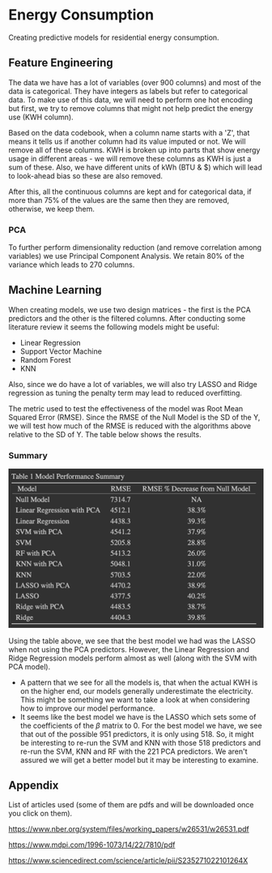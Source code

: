# Energy Consumption
Creating predictive models for residential energy consumption.  

## Feature Engineering  

The data we have has a lot of variables (over 900 columns) and most of the data is categorical. They have integers as labels but refer to categorical data. To make use of this data, we will need to perform one hot encoding but first, we try to remove columns that might not help predict the energy use (KWH column).  

Based on the data codebook, when a column name starts with a 'Z', that means it tells us if another column had its value imputed or not. We will remove all of these columns. KWH is broken up into parts that show energy usage in different areas - we will remove these columns as KWH is just a sum of these. Also, we have different units of kWh (BTU & $) which will lead to look-ahead bias so these are also removed.  

After this, all the continuous columns are kept and for categorical data, if more than 75% of the values are the same then they are removed, otherwise, we keep them.  

### PCA  

To further perform dimensionality reduction (and remove correlation among variables) we use Principal Component Analysis. We retain 80% of the variance which leads to 270 columns.


## Machine Learning  

When creating models, we use two design matrices - the first is the PCA predictors and the other is the filtered columns. After conducting some literature review it seems the following models might be useful:  

* Linear Regression 
* Support Vector Machine 
* Random Forest 
* KNN  

Also, since we do have a lot of variables, we will also try LASSO and Ridge regression as tuning the penalty term may lead to reduced overfitting.  

The metric used to test the effectiveness of the model was Root Mean Squared Error (RMSE). Since the RMSE of the Null Model is the SD of the Y, we will test how much of the RMSE is reduced with the algorithms above relative to the SD of Y. The table below shows the results. 

### Summary

![Summary Table](https://github.com/JasKainth/energy-consumption/blob/main/summary-table.png)  

Using the table above, we see that the best model we had was the LASSO when not using the PCA predictors. However, the Linear Regression and Ridge Regression models perform almost as well (along with the SVM with PCA model).  
* A pattern that we see for all the models is, that when the actual KWH is on the higher end, our models generally underestimate the electricity. This might be something we want to take a look at when considering how to improve our model performance.  
* It seems like the best model we have is the LASSO which sets some of the coefficients of the $\beta$ matrix to 0. For the best model we have, we see that out of the possible 951 predictors, it is only using 518. So, it might be interesting to re-run the SVM and KNN with those 518 predictors and re-run the SVM, KNN and RF with the 221 PCA predictors. We aren't assured we will get a better model but it may be interesting to examine. 

## Appendix  

List of articles used (some of them are pdfs and will be downloaded once you click on them).  

https://www.nber.org/system/files/working_papers/w26531/w26531.pdf

https://www.mdpi.com/1996-1073/14/22/7810/pdf

https://www.sciencedirect.com/science/article/pii/S235271022101264X